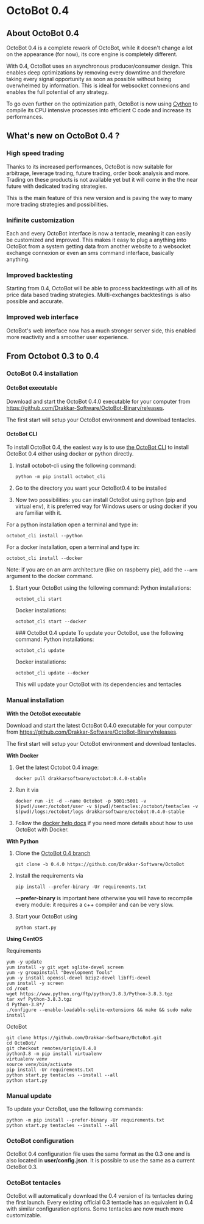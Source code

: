 OctoBot 0.4
===========

About OctoBot 0.4
-----------------

OctoBot 0.4 is a complete rework of OctoBot, while it doesn\'t change a
lot on the appearance (for now), its core engine is completely
different.

With 0.4, OctoBot uses an asynchronous producer/consumer design. This
enables deep optimizations by removing every downtime and therefore
taking every signal opportunity as soon as possible without being
overwhelmed by information. This is ideal for websocket connexions and
enables the full potential of any strategy.

To go even further on the optimization path, OctoBot is now using
[Cython](https://cython.org/) to compile its CPU intensive processes
into efficient C code and increase its performances.

What\'s new on OctoBot 0.4 ?
----------------------------

### High speed trading

Thanks to its increased performances, OctoBot is now suitable for
arbitrage, leverage trading, future trading, order book analysis and
more. Trading on these products is not available yet but it will come in
the the near future with dedicated trading strategies.

This is the main feature of this new version and is paving the way to
many more trading strategies and possibilities.

### Inifinite customization

Each and every OctoBot interface is now a tentacle, meaning it can
easily be customized and improved. This makes it easy to plug a anything
into OctoBot from a system getting data from another website to a
websocket exchange connexion or even an sms command interface, basically
anything.

### Improved backtesting

Starting from 0.4, OctoBot will be able to process backtestings with all
of its price data based trading strategies. Multi-exchanges backtestings
is also possible and accurate.

### Improved web interface

OctoBot\'s web interface now has a much stronger server side, this
enabled more reactivity and a smoother user experience.

From Octobot 0.3 to 0.4
-----------------------

### OctoBot 0.4 installation

#### OctoBot executable

Download and start the OctoBot 0.4.0 executable for your computer from
<https://github.com/Drakkar-Software/OctoBot-Binary/releases>.

The first start will setup your OctoBot environment and download
tentacles.

#### OctoBot CLI

To install OctoBot 0.4, the easiest way is to use [the OctoBot
CLI](https://pypi.org/project/OctoBot-CLI/) to install OctoBot 0.4
either using docker or python directly.

1.  Install octobot-cli using the following command:

    ``` {.sourceCode .bash}
    python -m pip install octobot_cli
    ```

2.  Go to the directory you want your OctoBot0.4 to be installed
3.  Now two possibilities: you can install OctoBot using python (pip and
    virtual env), it is preferred way for Windows users or using docker
    if you are familiar with it.

For a python installation open a terminal and type in:

``` {.sourceCode .bash}
octobot_cli install --python
```

For a docker installation, open a terminal and type in:

``` {.sourceCode .bash}
octobot_cli install --docker
```

Note: if you are on an arm architecture (like on raspberry pie), add the
`--arm` argument to the docker command.

1.  Start your OctoBot using the following command: Python
    installations:

    ``` {.sourceCode .bash}
    octobot_cli start
    ```

    Docker installations:

    ``` {.sourceCode .bash}
    octobot_cli start --docker
    ```

    \#\#\# OctoBot 0.4 update To update your OctoBot, use the following
    command: Python installations:

    ``` {.sourceCode .bash}
    octobot_cli update
    ```

    Docker installations:

    ``` {.sourceCode .bash}
    octobot_cli update --docker
    ```

    This will update your OctoBot with its dependencies and tentacles

### Manual installation

**With the OctoBot executable**

Download and start the latest OctoBot 0.4.0 executable for your computer
from <https://github.com/Drakkar-Software/OctoBot-Binary/releases>.

The first start will setup your OctoBot environment and download
tentacles.

**With Docker**

1.  Get the latest Octobot 0.4 image:

    ``` {.sourceCode .bash}
    docker pull drakkarsoftware/octobot:0.4.0-stable
    ```

2.  Run it via

    ``` {.sourceCode .bash}
    docker run -it -d --name Octobot -p 5001:5001 -v $(pwd)/user:/octobot/user -v $(pwd)/tentacles:/octobot/tentacles -v $(pwd)/logs:/octobot/logs drakkarsoftware/octobot:0.4.0-stable
    ```

3.  Follow the [docker help
    docs](With-Docker.html#how-to-look-at-octobot-logs-) if you need
    more details about how to use OctoBot with Docker.

**With Python**

1.  Clone the [OctoBot 0.4
    branch](https://github.com/Drakkar-Software/OctoBot/tree/0.4.0)

    ``` {.sourceCode .bash}
    git clone -b 0.4.0 https://github.com/Drakkar-Software/OctoBot
    ```

2.  Install the requirements via

    ``` {.sourceCode .bash}
    pip install --prefer-binary -Ur requirements.txt
    ```

    **\--prefer-binary** is important here otherwise you will have to
    recompile every module: it requires a c++ compiler and can be very
    slow.

3.  Start your OctoBot using

    ``` {.sourceCode .bash}
    python start.py
    ```

**Using CentOS**

Requirements

``` {.sourceCode .bash}
yum -y update
yum install -y git wget sqlite-devel screen
yum -y groupinstall "Development Tools"
yum -y install openssl-devel bzip2-devel libffi-devel
yum install -y screen
cd /root
wget https://www.python.org/ftp/python/3.8.3/Python-3.8.3.tgz
tar xvf Python-3.8.3.tgz
d Python-3.8*/
./configure --enable-loadable-sqlite-extensions && make && sudo make install
```

OctoBot

``` {.sourceCode .bash}
git clone https://github.com/Drakkar-Software/OctoBot.git
cd OctoBot/
git checkout remotes/origin/0.4.0
python3.8 -m pip install virtualenv
virtualenv venv
source venv/bin/activate
pip install -Ur requirements.txt
python start.py tentacles --install --all
python start.py
```

### Manual update

To update your OctoBot, use the following commands:

``` {.sourceCode .bash}
python -m pip install --prefer-binary -Ur requirements.txt
python start.py tentacles --install --all
```

### OctoBot configuration

OctoBot 0.4 configuration file uses the same format as the 0.3 one and
is also located in **user/config.json**. It is possible to use the same
as a current OctoBot 0.3.

### OctoBot tentacles

OctoBot will automatically download the 0.4 version of its tentacles
during the first launch. Every existing official 0.3 tentacle has an
equivalent in 0.4 with similar configuration options. Some tentacles are
now much more customizable.
